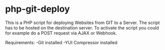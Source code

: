 php-git-deploy
==============

This is a PHP script for deploying Websites from GIT to a Server. The script has to be hosted on the destination server.
To activate the script you could for example do a POST request via AJAX or Webhook.

Requirements:
-Git installed
-YUI Compressor installed
